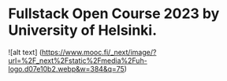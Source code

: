 # Fullstack Open Course 2023 by University of Helsinki.
![alt text] (https://www.mooc.fi/_next/image/?url=%2F_next%2Fstatic%2Fmedia%2Fuh-logo.d07e10b2.webp&w=384&q=75)

